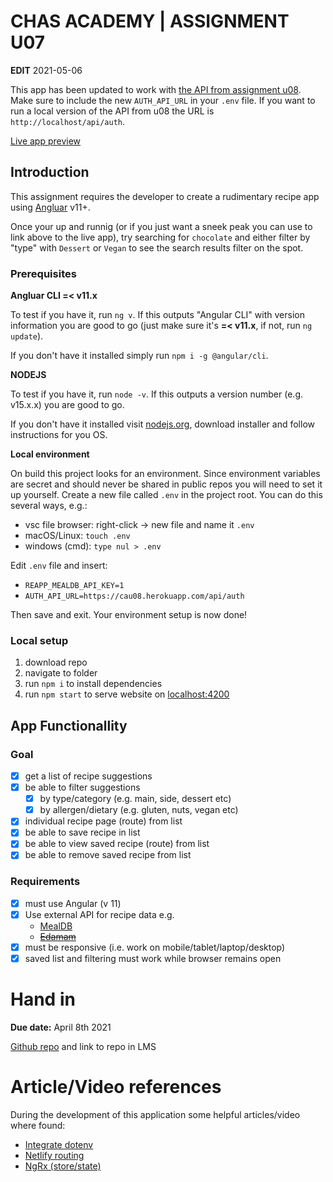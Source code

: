 # CHAS ACADEMY | ASSIGNMENT U07

**EDIT** 2021-05-06

This app has been updated to work with [the API from assignment u08](https://github.com/chas-academy/u08-recipe-api-axelra82). Make sure to include the new `AUTH_API_URL` in your `.env` file. If you want to run a local version of the API from u08 the URL is `http://localhost/api/auth`.

[Live app preview](https://relaxed-shirley-9bed8f.netlify.app/)

## Introduction

This assignment requires the developer to create a rudimentary recipe app using [Angluar](https://angular.io/) v11+.

Once your up and runnig (or if you just want a sneek peak you can use to link above to the live app), try searching for `chocolate` and either filter by "type" with `Dessert` or `Vegan` to see the search results filter on the spot.

### Prerequisites

**Angluar CLI =< v11.x**

To test if you have it, run `ng v`. If this outputs "Angular CLI" with version information you are good to go (just make sure it's **=< v11.x**, if not, run `ng update`).

If you don't have it installed simply run `npm i -g @angular/cli`.

**NODEJS**

To test if you have it, run `node -v`. If this outputs a version number (e.g. v15.x.x) you are good to go.

If you don't have it installed visit [nodejs.org](https://nodejs.org/en/download/), download installer and follow instructions for you OS.

**Local environment**

On build this project looks for an environment. Since environment variables are secret and should never be shared in public repos you will need to set it up yourself. Create a new file called `.env` in the project root. You can do this several ways, e.g.:

- vsc file browser: right-click -> new file and name it `.env`
- macOS/Linux: `touch .env`
- windows (cmd): `type nul > .env`

Edit `.env` file and insert:

- `REAPP_MEALDB_API_KEY=1`
- `AUTH_API_URL=https://cau08.herokuapp.com/api/auth`

Then save and exit. Your environment setup is now done!

### Local setup

1. download repo
2. navigate to folder
3. run `npm i` to install dependencies
4. run `npm start` to serve website on [localhost:4200](http://localhost:4200)

## App Functionallity

### Goal

- [x] get a list of recipe suggestions
- [x] be able to filter suggestions
  - [x] by type/category (e.g. main, side, dessert etc)
  - [x] by allergen/dietary (e.g. gluten, nuts, vegan etc)
- [x] individual recipe page (route) from list
- [x] be able to save recipe in list
- [x] be able to view saved recipe (route) from list
- [x] be able to remove saved recipe from list

### Requirements

- [x] must use Angular (v 11)
- [x] Use external API for recipe data e.g.
  - [MealDB](https://www.themealdb.com/api.php)
  - ~~[Edamam](https://developer.edamam.com/edamam-recipe-api)~~
- [x] must be responsive (i.e. work on mobile/tablet/laptop/desktop)
- [x] saved list and filtering must work while browser remains open

# Hand in

**Due date:** April 8th 2021

[Github repo](https://github.com/chas-academy/u07-recipe-app-axelra82)
and link to repo in LMS

# Article/Video references

During the development of this application some helpful articles/video where found:

- [Integrate dotenv](https://dev.to/artemv01/integrating-dotenv-and-google-maps-api-into-your-angular-project-40gh)
- [Netlify routing](https://stackoverflow.com/questions/51887581/angular-routing-not-working-on-netlify-on-page-refresh)
- [NgRx (store/state)](https://www.youtube.com/watch?v=f97ICOaekNU)
